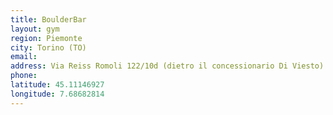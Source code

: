 ```yaml
---
title: BoulderBar
layout: gym
region: Piemonte
city: Torino (TO)
email: 
address: Via Reiss Romoli 122/10d (dietro il concessionario Di Viesto)
phone: 
latitude: 45.11146927
longitude: 7.68682814
---
```


